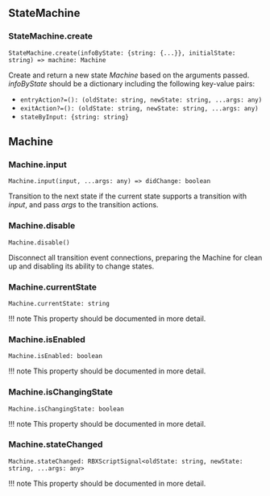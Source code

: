 ## StateMachine

### StateMachine.create
```
StateMachine.create(infoByState: {string: {...}}, initialState: string) => machine: Machine
```
Create and return a new state *Machine* based on the arguments passed.
*infoByState* should be a dictionary including the following key-value pairs:
* `entryAction?=(): (oldState: string, newState: string, ...args: any)`
* `exitAction?=(): (oldState: string, newState: string, ...args: any)`
* `stateByInput: {string: string}`

## Machine

### Machine.input
```
Machine.input(input, ...args: any) => didChange: boolean
```
Transition to the next state if the current state supports a transition with *input*, and pass *args* to the transition actions.

### Machine.disable
```
Machine.disable()
```
Disconnect all transition event connections, preparing the Machine for clean up and disabling its ability to change states.

### Machine.currentState
```
Machine.currentState: string
```

!!! note
	This property should be documented in more detail.

### Machine.isEnabled
```
Machine.isEnabled: boolean
```

!!! note
	This property should be documented in more detail.

### Machine.isChangingState
```
Machine.isChangingState: boolean
```

!!! note
	This property should be documented in more detail.

### Machine.stateChanged
```
Machine.stateChanged: RBXScriptSignal<oldState: string, newState: string, ...args: any>
```

!!! note
	This property should be documented in more detail.
